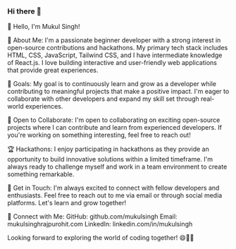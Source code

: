 ### Hi there 👋

👋 Hello, I'm Mukul Singh!

🌟 About Me:
I'm a passionate beginner developer with a strong interest in open-source contributions and hackathons. My primary tech stack includes HTML, CSS, JavaScript, Tailwind CSS, and I have intermediate knowledge of React.js. I love building interactive and user-friendly web applications that provide great experiences.

🎯 Goals:
My goal is to continuously learn and grow as a developer while contributing to meaningful projects that make a positive impact. I'm eager to collaborate with other developers and expand my skill set through real-world experiences.

🌱 Open to Collaborate:
I'm open to collaborating on exciting open-source projects where I can contribute and learn from experienced developers. If you're working on something interesting, feel free to reach out!

🏆 Hackathons:
I enjoy participating in hackathons as they provide an opportunity to build innovative solutions within a limited timeframe. I'm always ready to challenge myself and work in a team environment to create something remarkable.

💬 Get in Touch:
I'm always excited to connect with fellow developers and enthusiasts. Feel free to reach out to me via email or through social media platforms. Let's learn and grow together!

🔗 Connect with Me:
GitHub: github.com/mukulsingh
Email: mukulsinghrajpurohit.com
LinkedIn: linkedin.com/in/mukulsingh


Looking forward to exploring the world of coding together! 😄👨‍💻
